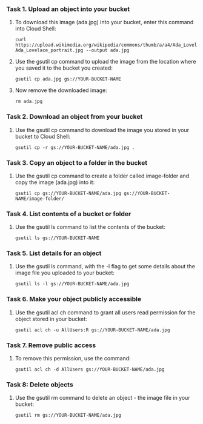 ### Task 1. Upload an object into your bucket
1. To download this image (ada.jpg) into your bucket, enter this command into Cloud Shell:
	```
	curl https://upload.wikimedia.org/wikipedia/commons/thumb/a/a4/Ada_Lovelace_portrait.jpg/800px-Ada_Lovelace_portrait.jpg --output ada.jpg
	```
2. Use the gsutil cp command to upload the image from the location where you saved it to the bucket you created:
	```
	gsutil cp ada.jpg gs://YOUR-BUCKET-NAME
	```
3. Now remove the downloaded image:
	```
	rm ada.jpg
	```

### Task 2. Download an object from your bucket
1. Use the gsutil cp command to download the image you stored in your bucket to Cloud Shell:
	```
	gsutil cp -r gs://YOUR-BUCKET-NAME/ada.jpg .
	```

### Task 3. Copy an object to a folder in the bucket
1. Use the gsutil cp command to create a folder called image-folder and copy the image (ada.jpg) into it:
	```
	gsutil cp gs://YOUR-BUCKET-NAME/ada.jpg gs://YOUR-BUCKET-NAME/image-folder/
	```

### Task 4. List contents of a bucket or folder
1. Use the gsutil ls command to list the contents of the bucket:
	```
	gsutil ls gs://YOUR-BUCKET-NAME
	```

### Task 5. List details for an object
1. Use the gsutil ls command, with the -l flag to get some details about the image file you uploaded to your bucket:
	```
	gsutil ls -l gs://YOUR-BUCKET-NAME/ada.jpg
	```

### Task 6. Make your object publicly accessible
1. Use the gsutil acl ch command to grant all users read permission for the object stored in your bucket:
	```
	gsutil acl ch -u AllUsers:R gs://YOUR-BUCKET-NAME/ada.jpg
	```

### Task 7. Remove public access
1. To remove this permission, use the command:
	```
	gsutil acl ch -d AllUsers gs://YOUR-BUCKET-NAME/ada.jpg
	```

### Task 8: Delete objects
1. Use the gsutil rm command to delete an object - the image file in your bucket:
	```
	gsutil rm gs://YOUR-BUCKET-NAME/ada.jpg
	```

